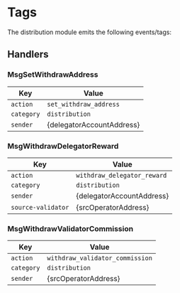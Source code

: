 # Tags

The distribution module emits the following events/tags:

## Handlers

### MsgSetWithdrawAddress

| Key        | Value                     |
|------------|---------------------------|
| `action`   | `set_withdraw_address`    |
| `category` | `distribution`            |
| `sender`   | {delegatorAccountAddress} |

### MsgWithdrawDelegatorReward

| Key                | Value                       |
|--------------------|-----------------------------|
| `action`           | `withdraw_delegator_reward` |
| `category`         | `distribution`              |
| `sender`           | {delegatorAccountAddress}   |
| `source-validator` | {srcOperatorAddress}        |

### MsgWithdrawValidatorCommission

| Key        | Value                           |
|------------|---------------------------------|
| `action`   | `withdraw_validator_commission` |
| `category` | `distribution`                  |
| `sender`   | {srcOperatorAddress}            |
